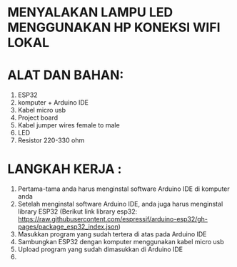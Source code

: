 # MENYALAKAN LAMPU LED MENGGUNAKAN HP KONEKSI WIFI LOKAL

# ALAT DAN BAHAN:
1. ESP32
2. komputer + Arduino IDE
3. Kabel micro usb
4. Project board
5. Kabel jumper wires female to male
6. LED
7. Resistor 220-330 ohm

# LANGKAH KERJA :
1. Pertama-tama anda harus menginstal software Arduino IDE di komputer anda
2. Setelah menginstal software Arduino IDE, anda juga harus menginstal library ESP32 (Berikut link library esp32: https://raw.githubusercontent.com/espressif/arduino-esp32/gh-pages/package_esp32_index.json)
3. Masukkan program yang sudah tertera di atas pada Arduino IDE
4. Sambungkan ESP32 dengan komputer menggunakan kabel micro usb
5. Upload program yang sudah dimasukkan di Arduino IDE
6. 
